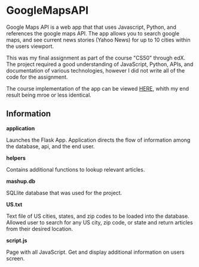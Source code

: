 # GoogleMapsAPI 

Google Maps API is a web app that that uses Javascript, Python, and references the google maps API. The app allows you to search google maps, and see current news stories (Yahoo News) for up to 10 cities within the users viewport.

This was my final assignment as part of the course "CS50" through edX. The project required a good understanding of JavaScript, Python, APIs, and documentation of various technologies, however I did not write all of the code for the assignment. 

The course implementation of the app can be viewed <a href="http://mashup.cs50.net/">HERE</a>, whith my end result being mroe or less identical. 


<strong><h2>Information</h2></strong>


<strong>application</strong>

Launches the Flask App. Application directs the flow of information among the database, api, and the end user. 

<strong>helpers</strong>

Contains additional functions to lookup relevant articles.

<strong>mashup.db</strong>

SQLlite database that was used for the project. 

<strong>US.txt</strong>

Text file of US cities, states, and zip codes to be loaded into the database. Allowed user to search for any US city, zip code, or state
and return articles from their desired location.

<strong>script.js</strong>

Page with all JavaScript. Get and display additional information on users screen.
